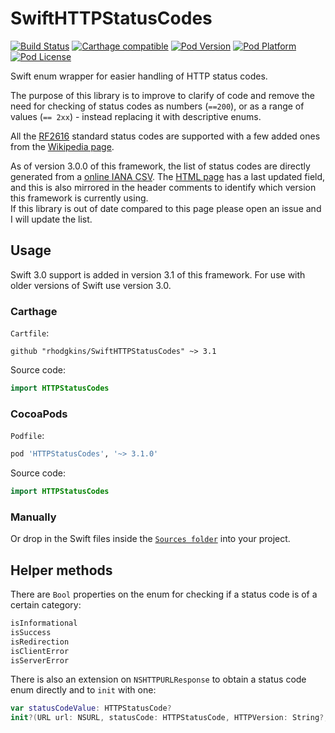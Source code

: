# SwiftHTTPStatusCodes
[![Build Status](https://travis-ci.org/rhodgkins/SwiftHTTPStatusCodes.svg?branch=master)](https://travis-ci.org/rhodgkins/SwiftHTTPStatusCodes)
[![Carthage compatible](https://img.shields.io/badge/Carthage-compatible-4BC51D.svg?style=flat)](https://github.com/Carthage/Carthage)
[![Pod Version](http://img.shields.io/cocoapods/v/HTTPStatusCodes.svg)](http://cocoadocs.org/docsets/HTTPStatusCodes/)
[![Pod Platform](http://img.shields.io/cocoapods/p/HTTPStatusCodes.svg)](http://cocoadocs.org/docsets/HTTPStatusCodes/)
[![Pod License](http://img.shields.io/cocoapods/l/HTTPStatusCodes.svg)](http://opensource.org/licenses/MIT)

Swift enum wrapper for easier handling of HTTP status codes. 

The purpose of this library is to improve to clarify of code and remove the need for checking of status codes as numbers (`==200`), or as a range of values (`== 2xx`) - instead replacing it with descriptive enums.

All the [RF2616](http://www.iana.org/assignments/http-status-codes/http-status-codes.xhtml) standard status codes are supported with a few added ones from the [Wikipedia page](http://en.wikipedia.org/wiki/List_of_HTTP_status_codes).

As of version 3.0.0 of this framework, the list of status codes are directly generated from a [online IANA CSV](http://www.iana.org/assignments/http-status-codes/http-status-codes-1.csv). The [HTML page](http://www.iana.org/assignments/http-status-codes/http-status-codes.xhtml) has a last updated field, and this is also mirrored in the header comments to identify which version this framework is currently using.<br/>
If this library is out of date compared to this page please open an issue and I will update the list.

## Usage

Swift 3.0 support is added in version 3.1 of this framework. For use with older versions of Swift use version 3.0.

### Carthage

`Cartfile`:
```ogdl
github "rhodgkins/SwiftHTTPStatusCodes" ~> 3.1
```
Source code:
```swift
import HTTPStatusCodes
```

### CocoaPods
`Podfile`:
```ruby
pod 'HTTPStatusCodes', '~> 3.1.0'
```
Source code:

```swift
import HTTPStatusCodes
```

### Manually
Or drop in the Swift files inside the [`Sources folder`](https://github.com/rhodgkins/SwiftHTTPStatusCodes/tree/master/Sources) into your project.

## Helper methods

There are `Bool` properties on the enum for checking if a status code is of a certain category:
```swift
isInformational
isSuccess
isRedirection
isClientError
isServerError
```

There is also an extension on `NSHTTPURLResponse` to obtain a status code enum directly and to `init` with one:
```swift
var statusCodeValue: HTTPStatusCode?
init?(URL url: NSURL, statusCode: HTTPStatusCode, HTTPVersion: String?, headerFields: [String : String]?)
```
